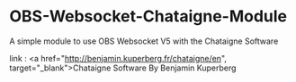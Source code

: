 # OBS-Websocket-Chataigne-Module
A simple module to use OBS Websocket V5 with the Chataigne Software

link :  <a href="http://benjamin.kuperberg.fr/chataigne/en", target="_blank">Chataigne Software </a> By Benjamin Kuperberg